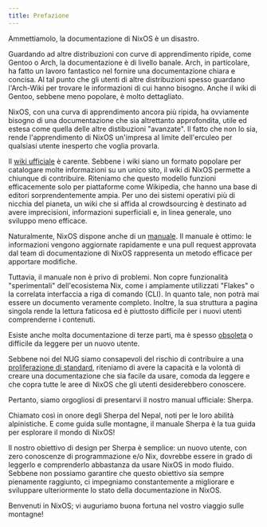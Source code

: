```yaml
---
title: Prefazione
---
```


Ammettiamolo, la documentazione di NixOS è un disastro.

Guardando ad altre distribuzioni con curve di apprendimento ripide, come Gentoo o Arch, la documentazione è di livello banale. Arch, in particolare, ha fatto un lavoro fantastico nel fornire una documentazione chiara e concisa. Al tal punto che gli utenti di altre distribuzioni spesso guardano l'Arch-Wiki per trovare le informazioni di cui hanno bisogno. Anche il wiki di Gentoo, sebbene meno popolare, è molto dettagliato.

NixOS, con una curva di apprendimento ancora più ripida, ha ovviamente bisogno di una documentazione che sia altrettanto approfondita, utile ed estesa come quella delle altre distibuzioni "avanzate". Il fatto che non lo sia, rende l'apprendimento di NixOS un'impresa al limite dell'erculeo per qualsiasi utente inesperto che voglia provarla.

Il [wiki ufficiale](https://wiki.nixos.org) è carente. Sebbene i wiki siano un formato popolare per catalogare molte informazioni su un unico sito, il wiki di NixOS permette a chiunque di contribuire. Riteniamo che questo modello funzioni efficacemente solo per piattaforme come Wikipedia, che hanno una base di editori sorprendentemente ampia. Per uno dei sistemi operativi più di nicchia del pianeta, un wiki che si affida al crowdsourcing è destinato ad avere imprecisioni, informazioni superficiali e, in linea generale, uno sviluppo meno efficace.

Naturalmente, NixOS dispone anche di un [manuale](https://nixos.org/manual/nixos/stable/). Il manuale è ottimo: le informazioni vengono aggiornate rapidamente e una pull request approvata dal team di documentazione di NixOS rappresenta un metodo efficace per apportare modifiche.

Tuttavia, il manuale non è privo di problemi. Non copre funzionalità "sperimentali" dell'ecosistema Nix, come i ampiamente utilizzati "Flakes" o la correlata interfaccia a riga di comando (CLI). In quanto tale, non potrà mai essere un documento veramente completo. Inoltre, la sua struttura a pagina singola rende la lettura faticosa ed è piuttosto difficile per i nuovi utenti comprenderne i contenuti.

Esiste anche molta documentazione di terze parti, ma è spesso [obsoleta](https://nixos.wiki) o difficile da leggere per un nuovo utente.

Sebbene noi del NUG siamo consapevoli del rischio di contribuire a una [proliferazione di standard](https://xkcd.com/927/), riteniamo di avere la capacità e la volontà di creare una documentazione che sia facile da usare, comoda da leggere e che copra tutte le aree di NixOS che gli utenti desiderebbero conoscere.

Pertanto, siamo orgogliosi di presentarvi il nostro manual ufficiale: Sherpa.

Chiamato così in onore degli Sherpa del Nepal, noti per le loro abilità alpinistiche. E come guida sulle montagne, il manuale Sherpa è la tua guida per esplorare il mondo di NixOS!

Il nostro obiettivo di design per Sherpa è semplice: un nuovo utente, con zero conoscenze di programmazione e/o Nix, dovrebbe essere in grado di leggerlo e comprenderlo abbastanza da usare NixOS in modo fluido. Sebbene non possiamo garantire che questo obiettivo sia sempre pienamente raggiunto, ci impegniamo constantemente a migliorare e sviluppare ulteriormente lo stato della documentazione in NixOS.

Benvenuti in NixOS; vi auguriamo buona fortuna nel vostro viaggio sulle montagne!
